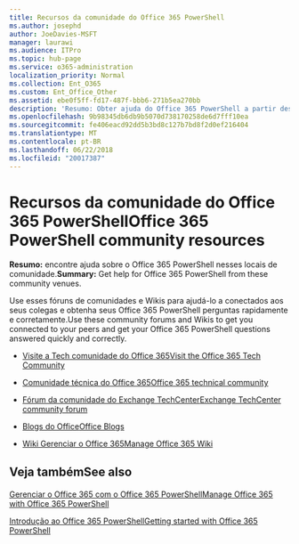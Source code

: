 ```yaml
---
title: Recursos da comunidade do Office 365 PowerShell
ms.author: josephd
author: JoeDavies-MSFT
manager: laurawi
ms.audience: ITPro
ms.topic: hub-page
ms.service: o365-administration
localization_priority: Normal
ms.collection: Ent_O365
ms.custom: Ent_Office_Other
ms.assetid: ebe0f5ff-fd17-487f-bbb6-271b5ea270bb
description: 'Resumo: Obter ajuda do Office 365 PowerShell a partir desses locais da comunidade.'
ms.openlocfilehash: 9b98345db6db9b5070d738170258de6d7fff10ea
ms.sourcegitcommit: fe406eacd92dd5b3bd8c127b7bd8f2d0ef216404
ms.translationtype: MT
ms.contentlocale: pt-BR
ms.lasthandoff: 06/22/2018
ms.locfileid: "20017387"
---
```

# <a name="office-365-powershell-community-resources"></a><span data-ttu-id="9c3fb-103">Recursos da comunidade do Office 365 PowerShell</span><span class="sxs-lookup"><span data-stu-id="9c3fb-103">Office 365 PowerShell community resources</span></span>

 <span data-ttu-id="9c3fb-104">**Resumo:** encontre ajuda sobre o Office 365 PowerShell nesses locais de comunidade.</span><span class="sxs-lookup"><span data-stu-id="9c3fb-104">**Summary:** Get help for Office 365 PowerShell from these community venues.</span></span>
  
<span data-ttu-id="9c3fb-105">Use esses fóruns de comunidades e Wikis para ajudá-lo a conectados aos seus colegas e obtenha seus Office 365 PowerShell perguntas rapidamente e corretamente.</span><span class="sxs-lookup"><span data-stu-id="9c3fb-105">Use these community forums and Wikis to get you connected to your peers and get your Office 365 PowerShell questions answered quickly and correctly.</span></span> 
  
- [<span data-ttu-id="9c3fb-106">Visite a Tech comunidade do Office 365</span><span class="sxs-lookup"><span data-stu-id="9c3fb-106">Visit the Office 365 Tech Community</span></span>](https://techcommunity.microsoft.com/t5/Office-365/ct-p/Office365)
    
- [<span data-ttu-id="9c3fb-107">Comunidade técnica do Office 365</span><span class="sxs-lookup"><span data-stu-id="9c3fb-107">Office 365 technical community</span></span>](https://techcommunity.microsoft.com/t5/Office-365/ct-p/Office365)
    
- [<span data-ttu-id="9c3fb-108">Fórum da comunidade do Exchange TechCenter</span><span class="sxs-lookup"><span data-stu-id="9c3fb-108">Exchange TechCenter community forum</span></span>](https://social.technet.microsoft.com/Forums/exchange/en-US/home?forum=exchangesvrgeneral)
    
- [<span data-ttu-id="9c3fb-109">Blogs do Office</span><span class="sxs-lookup"><span data-stu-id="9c3fb-109">Office Blogs</span></span>](https://blogs.office.com/)
    
- [<span data-ttu-id="9c3fb-110">Wiki Gerenciar o Office 365</span><span class="sxs-lookup"><span data-stu-id="9c3fb-110">Manage Office 365 Wiki</span></span>](https://community.office365.com/en-us/w/manage/default.aspx)
    
## <a name="see-also"></a><span data-ttu-id="9c3fb-111">Veja também</span><span class="sxs-lookup"><span data-stu-id="9c3fb-111">See also</span></span>

#### 

[<span data-ttu-id="9c3fb-112">Gerenciar o Office 365 com o Office 365 PowerShell</span><span class="sxs-lookup"><span data-stu-id="9c3fb-112">Manage Office 365 with Office 365 PowerShell</span></span>](manage-office-365-with-office-365-powershell.md)
  
[<span data-ttu-id="9c3fb-113">Introdução ao Office 365 PowerShell</span><span class="sxs-lookup"><span data-stu-id="9c3fb-113">Getting started with Office 365 PowerShell</span></span>](getting-started-with-office-365-powershell.md)

